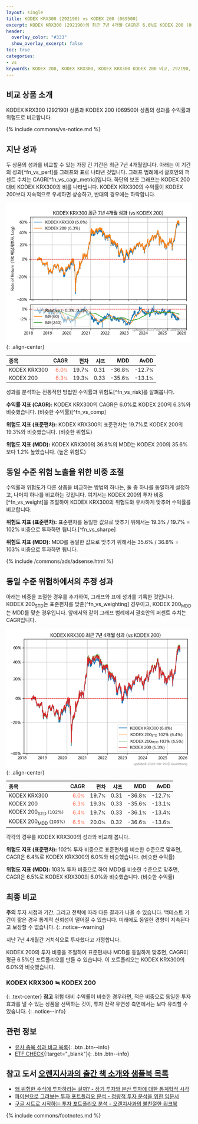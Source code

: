 ```yaml
---
layout: single
title: KODEX KRX300 (292190) vs KODEX 200 (069500)
excerpt: KODEX KRX300 (292190)의 최근 7년 4개월 CAGR은 6.0%로 KODEX 200 (069500)의 6.3%와 비슷했습니다.
header:
  overlay_color: "#333"
  show_overlay_excerpt: false
toc: true
categories:
- vs
keywords: KODEX 200, KODEX KRX300, KODEX KRX300 KODEX 200 비교, 292190, 069500, 292190 292190 비교
---
```


## 비교 상품 소개


KODEX KRX300 (292190) 상품과 KODEX 200 (069500) 상품의 성과를 수익률과 위험도로 비교합니다.





{% include commons/vs-notice.md %}

## 지난 성과

두 상품의 성과를 비교할 수 있는 가장 긴 기간은 최근 7년 4개월입니다. 아래는 이 기간의 성과[^fn_vs_perf]를 그래프와 표로 나타낸 것입니다.
그래프 범례에서 괄호안의 퍼센트 수치는 CAGR[^fn_vs_cagr_metric]입니다.
하단의 보조 그래프는 KODEX 200 대비 KODEX KRX300의 비를 나타냅니다.
KODEX KRX300의 수익률이 KODEX 200보다 지속적으로 우세하면 상승하고, 반대의 경우에는 하락합니다.

![KODEX KRX300](/vs/images/292190-vs-069500_dual.png){: .align-center}

| **종목** | **CAGR** | **편차** | **샤프** | **MDD** | **AvDD** |
| :------------ | ------: | -----------: | -------: | ------: | -------: |
| KODEX KRX300 | <span style="color: tomato">6.0<small>%</small></span> | 19.7<small>%</small> | 0.31 | -36.8<small>%</small> | -12.7<small>%</small> |
| KODEX 200 | <span style="color: tomato">6.3<small>%</small></span> | 19.3<small>%</small> | 0.33 | -35.6<small>%</small> | -13.1<small>%</small> |

<!-- more -->


성과를 분석하는 전통적인 방법인 수익률과 위험도[^fn_vs_risk]를 살펴봅니다.

**수익률 지표 (CAGR):** KODEX KRX300의 CAGR은 6.0%로 KODEX 200의 6.3%와 비슷했습니다. (비슷한 수익률)[^fn_vs_comp]

**위험도 지표 (표준편차):** KODEX KRX300의 표준편차는 19.7%로 KODEX 200의 19.3%와 비슷했습니다. (비슷한 위험도)

**위험도 지표 (MDD):** KODEX KRX300의 36.8%의 MDD는 KODEX 200의 35.6%보다 1.2% 높았습니다. (높은 위험도)



## 동일 수준 위험 노출을 위한 비중 조절

수익률과 위험도가 다른 상품을 비교하는 방법의 하나는, 둘 중 하나를 동일하게 설정하고, 나머지 하나를 비교하는 것입니다.
여기서는 KODEX 200의 투자 비중[^fn_vs_weight]을 조절하여 KODEX KRX300의 위험도와 유사하게 맞추어 수익률를 비교합니다.

**위험도 지표 (표준편차):** 표준편차를 동일한 값으로 맞추기 위해서는 19.3% / 19.7% = 102% 비중으로 투자하면 됩니다.[^fn_vs_sharpe]

**위험도 지표 (MDD):** MDD를 동일한 값으로 맞추기 위해서는 35.6% / 36.8% = 103% 비중으로 투자하면 됩니다.


{% include /commons/ads/adsense.html %}



## 동일 수준 위험하에서의 추정 성과

아래는 비중을 조절한 경우를 추가하여, 그래프와 표에 성과를 기록한 것입니다.
KODEX 200<sub>STD</sub>는 표준편차를 맞춘[^fn_vs_weighting] 경우이고, KODEX 200<sub>MDD</sub>는 MDD를 맞춘 경우입니다.
앞에서와 같이 그래프 범례에서 괄호안의 퍼센트 수치는 CAGR입니다.


![KODEX KRX300](/vs/images/292190-vs-069500.png){: .align-center}



| **종목** | **CAGR** | **편차** | **샤프** | **MDD** | **AvDD** |
| :------------ | ------: | -----------: | -------: | ------: | -------: |
| KODEX KRX300 | <span style="color: tomato">6.0<small>%</small></span> | 19.7<small>%</small> | 0.31 | -36.8<small>%</small> | -12.7<small>%</small> |
| KODEX 200 | <span style="color: tomato">6.3<small>%</small></span> | 19.3<small>%</small> | 0.33 | -35.6<small>%</small> | -13.1<small>%</small> |
| KODEX 200<sub>STD</sub> <small>(102%)</small> | <span style="color: tomato">6.4<small>%</small></span> | 19.7<small>%</small> | 0.33 | -36.1<small>%</small> | -13.4<small>%</small> |
| KODEX 200<sub>MDD</sub> <small>(103%)</small> | <span style="color: tomato">6.5<small>%</small></span> | 20.0<small>%</small> | 0.32 | -36.6<small>%</small> | -13.6<small>%</small> |



각각의 경우를 KODEX KRX300의 성과와 비교해 봅니다.

**위험도 지표 (표준편차):** 102% 투자 비중으로 표준편차를 비슷한 수준으로 맞추면, CAGR은 6.4%로 KODEX KRX300의 6.0%와 비슷했습니다. (비슷한 수익률)

**위험도 지표 (MDD):** 103% 투자 비중으로 하여 MDD를 비슷한 수준으로 맞추면, CAGR은 6.5%로 KODEX KRX300의 6.0%와 비슷했습니다. (비슷한 수익률)




## 최종 비교

**주의** 투자 시점과 기간, 그리고 전략에 따라 다른 결과가 나올 수 있습니다. 백테스트 기간이 짧은 경우 통계적 신뢰성이 떨어질 수 있습니다. 미래에도 동일한 경향이 지속된다고 보장할 수 없습니다.
{: .notice--warning}

지난 7년 4개월간 거치식으로 투자했다고 가정합니다.

KODEX 200의 투자 비중을 조절하여 표준편차나 MDD를 동일하게 맞추면, CAGR이 평균 6.5%인 포트폴리오를 만들 수 있습니다.
이 포트폴리오는 KODEX KRX300의 6.0%와 비슷했습니다.

### KODEX KRX300 ≒ KODEX 200
{: .text-center}
**참고** 위험 대비 수익률이 비슷한 경우라면, 적은 비중으로 동일한 투자 효과를 낼 수 있는 상품을 선택하는 것이, 투자 전략 유연성 측면에서는 보다 유리할 수 있습니다.
{: .notice--info}


## 관련 정보

- [유사 종목 성과 비교 목록](/vs/){: .btn .btn--info}
- [ETF CHECK](https://www.etfcheck.co.kr/mobile/etpitem/069500/compare?compCode%5B%5D=292190){:target="_blank"}{: .btn .btn--info}


## 참고 도서 [오렌지사과의 출간 책 소개와 샘플북 목록](https://kongdori.tistory.com/691)

- [왜 위험한 주식에 투자하라는 걸까? - 장기 투자와 분산 투자에 대한 통계학적 시각](https://kongdori.tistory.com/421)
- [파이썬으로 그려보는 투자 포트폴리오 분석  - 정량적 투자 분석을 위한 입문서](https://kongdori.tistory.com/643)
- [구글 시트로 시작하는 투자 포트폴리오 분석 - 오렌지사과의 불친절한 워크북](https://kongdori.tistory.com/449)

{% include commons/footnotes.md %}